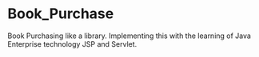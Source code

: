 # Book_Purchase
Book Purchasing like a library.  Implementing this with the learning of Java Enterprise technology JSP and Servlet. 


